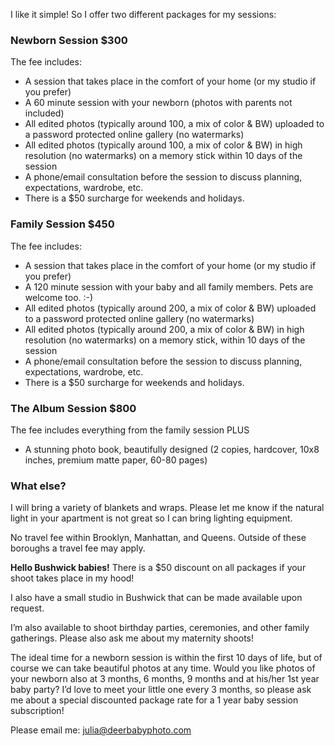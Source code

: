I like it simple! So I offer two different packages for my sessions:


### **Newborn Session** $300

The fee includes:

- A session that takes place in the comfort of your home (or my studio if you prefer)
- A 60 minute session with your newborn (photos with parents not included)
- All edited photos (typically around 100, a mix of color & BW) uploaded to a password protected online gallery (no watermarks)
- All edited photos (typically around 100, a mix of color & BW) in high resolution (no watermarks) on a memory stick within 10 days of the session
- A phone/email consultation before the session to discuss planning, expectations, wardrobe, etc.
- There is a $50 surcharge for weekends and holidays.


### **Family Session** $450

The fee includes:

- A session that takes place in the comfort of your home (or my studio if you prefer)
- A 120 minute session with your baby and all family members. Pets are welcome too. :-)
- All edited photos (typically around 200, a mix of color & BW) uploaded to a password protected online gallery (no watermarks)
- All edited photos (typically around 200, a mix of color & BW) in high resolution (no watermarks) on a memory stick, within 10 days of the session
- A phone/email consultation before the session to discuss planning, expectations, wardrobe, etc. 
- There is a $50 surcharge for weekends and holidays.


### **The Album Session** $800

The fee includes everything from the family session PLUS

- A stunning photo book, beautifully designed 
(2 copies, hardcover, 10x8 inches, premium matte paper, 60-80 pages)



### **What else?**

I will bring a variety of blankets and wraps. Please let me know if the natural light in your apartment is not great so I can bring lighting equipment. 

No travel fee within Brooklyn, Manhattan, and Queens.  Outside of these boroughs a travel fee may apply. 

**Hello Bushwick babies!** There is a $50 discount on all packages if your shoot takes place in my hood! 


 
I also have a small studio in Bushwick that can be made available upon request. 

I’m also available to shoot birthday parties, ceremonies, and other family gatherings. Please also ask me about my maternity shoots!

The ideal time for a newborn session is within the first 10 days of life, but of course we can take beautiful photos at any time.  Would you like photos of your newborn also at 3 months, 6 months, 9 months and at his/her 1st year baby party? I’d love to meet your little one every 3 months, so please ask me about a special discounted package rate for a 1 year baby session subscription!
 
Please email me: [julia@deerbabyphoto.com](mailto:julia@deerbabyphoto.com)
